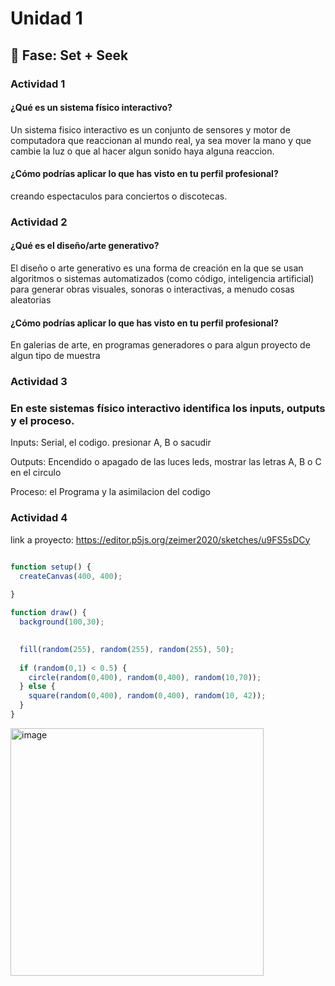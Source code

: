 # Unidad 1

## 🔎 Fase: Set + Seek

### Actividad 1


#### ¿Qué es un sistema físico interactivo?
Un sistema fisico interactivo es un conjunto de sensores y motor de computadora que reaccionan al mundo real, ya sea mover la mano y que cambie la luz o que al hacer algun sonido haya alguna reaccion.

#### ¿Cómo podrías aplicar lo que has visto en tu perfil profesional?
creando espectaculos para conciertos o discotecas.

### Actividad 2



#### ¿Qué es el diseño/arte generativo?

El diseño o arte generativo es una forma de creación en la que se usan algoritmos o sistemas automatizados (como código, inteligencia artificial) para generar obras visuales, sonoras o interactivas, a menudo cosas aleatorias

#### ¿Cómo podrías aplicar lo que has visto en tu perfil profesional?

En galerias de arte, en programas generadores o para algun proyecto de algun tipo de muestra


### Actividad 3


### En este sistemas físico interactivo identifica los inputs, outputs y el proceso.

Inputs: Serial, el codigo. presionar A, B o sacudir

Outputs: Encendido o apagado de las luces leds, mostrar las letras A, B o C en el circulo

Proceso: el Programa y la asimilacion del codigo


### Actividad 4

link a proyecto:
https://editor.p5js.org/zeimer2020/sketches/u9FS5sDCy



``` javascript

function setup() {
  createCanvas(400, 400);
  
}

function draw() {
  background(100,30);

  
  fill(random(255), random(255), random(255), 50);
 
  if (random(0,1) < 0.5) {
    circle(random(0,400), random(0,400), random(10,70));
  } else {
    square(random(0,400), random(0,400), random(10, 42));
  }
}
```

<img width="405" height="396" alt="image" src="https://github.com/user-attachments/assets/6a028cc9-a70a-4da2-89e3-5c1f0df9d6ea" />












